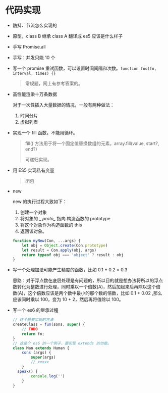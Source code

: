 # 代码实现

- 防抖、节流怎么实现的

- 原型，class B 继承 class A 翻译成 es5 应该是什么样子

- 手写 Promise.all

- 手写：并发只能 10 个

- 写一个 promise 重试函数，可以设置时间间隔和次数。`function foo(fn, interval, times) {}`

  > 常规题，网上有参考答案的。

- 高性能渲染十万条数据

  对于一次性插入大量数据的情况，一般有两种做法：

  1. 时间分片
  2. 虚拟列表

- 实现一个 fill 函数，不能用循环。

  > fill() 方法用于将一个固定值替换数组的元素。array.fill(value, start?, end?)
  >
  > 可递归实现。

- 用 ES5 实现私有变量

  > 闭包

- new

  new 的执行过程大致如下：

  1. 创建一个对象
  2. 将对象的 _ *proto_* 指向 构造函数的 prototype
  3. 将这个对象作为构造函数的 this
  4. 返回该对象。

  ```js
  function myNew(Con, ...args) {  
      let obj = Object.create(Con.prototype)  
      let result = Con.apply(obj, args)  
      return typeof obj === 'object' ? result : obj
  }
  ```

- 写一个处理加法可能产生精度的函数，比如 0.1 + 0.2 = 0.3

  思路：对于浮点数在底层处理是有问题的，所以目的就是想办法将所以的浮点数转化为整数进行处理，同时乘以一个倍数(A)，然后加起来后再除以这个倍数(A)，这个倍数应该是两个数中最小的那个数的倍数，比如 0.1 + 0.02 ,那么应该同时乘以 100，变为 10 + 2，然后再将值除以 100。

- 写一个 es6 的继承过程

  ```js
  // 这个是要实现的方法
  createClass = fun(sons, super) {	
      // TODO	
      return fn;
  }
  // 这是个 es6 的一个例子，要实现 extends 的功能。
  class Man extends Human {	
      cons (args) {		
          super(args)	  
          // xxxxx	
      }
  	speak() {		
          console.log('')	
      }
  }
  ```



